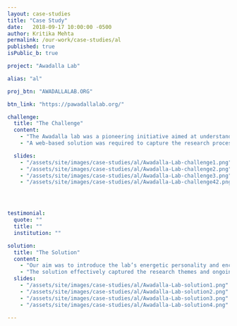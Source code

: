 ```yaml
---
layout: case-studies
title: "Case Study"
date:   2018-09-17 10:00:00 -0500
author: Kritika Mehta
permalink: /our-work/case-studies/al
published: true
isPublic_b: true

project: "Awadalla Lab"

alias: "al"

proj_btn: "AWADALLALAB.ORG"

btn_link: "https://pawadallalab.org/"

challenge:
  title: "The Challenge"
  content:
    - "The Awadalla lab was a pioneering initiative aimed at understanding individual health trajectories using population genomics. The focus was on the individual to understand how populations evolve."
    - "A web-based solution was required to capture the research processes and collaborative team environment behind the Lab efforts. The primary objective of the research was to investigate underlying genomic and environmental contributions associated with disease trajectories in Canadian and global populations."

  slides:
    - "/assets/site/images/case-studies/al/Awadalla-Lab-challenge1.png"
    - "/assets/site/images/case-studies/al/Awadalla-Lab-challenge2.png"
    - "/assets/site/images/case-studies/al/Awadalla-Lab-challenge3.png"
    - "/assets/site/images/case-studies/al/Awadalla-Lab-challenge42.png"




testimonial:
  quote: ""
  title: ""
  institution: ""

solution:
  title: "The Solution"
  content:
    - "Our aim was to introduce the lab’s energetic personality and encourage others to join and connect. The social atmosphere and the liveliness of the lab was highlighted through the effective use of colours, iconography, and text styling. By elaborating on the main messages, the site was tailored to suit the needs of the target audience such as bioinformatics researchers, genetics researchers, and students."
    - "The solution effectively captured the research themes and ongoing projects concerning the lab. Strong information hierarchy was required to help researchers locate information by drawing attention to specializations such as precision medicine, personalised genomics, big data, and population. The goal was to set the lab apart as an enterprise that encourages freedom of initiative through a collaborative rather than hierarchical environment."
  slides:
    - "/assets/site/images/case-studies/al/Awadalla-Lab-solution1.png"
    - "/assets/site/images/case-studies/al/Awadalla-Lab-solution2.png"
    - "/assets/site/images/case-studies/al/Awadalla-Lab-solution3.png"
    - "/assets/site/images/case-studies/al/Awadalla-Lab-solution4.png"

---
```

